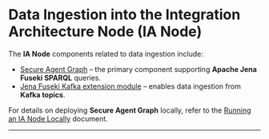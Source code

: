 # **Data Ingestion into the Integration Architecture Node (IA Node)**

The **IA Node** components related to data ingestion include:  
- [Secure Agent Graph](https://github.com/National-Digital-Twin/secure-agent-graph) – the primary component supporting **Apache Jena Fuseki SPARQL** queries.  
- [Jena Fuseki Kafka extension module](https://github.com/National-Digital-Twin/jena-fuseki-kafka) – enables data ingestion from **Kafka topics**.  

For details on deploying **Secure Agent Graph** locally, refer to the [Running an IA Node Locally](../Deployment/DeploymentLocal.md) document.  

---

